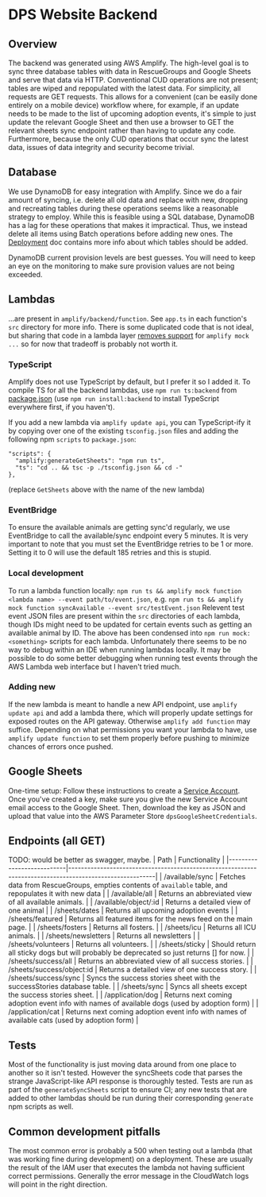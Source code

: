 # DPS Website Backend
## Overview
The backend was generated using AWS Amplify.
The high-level goal is to sync three database tables with data in RescueGroups and Google Sheets and serve that data via HTTP.
Conventional CUD operations are not present; tables are wiped and repopulated with the latest data.
For simplicity, all requests are GET requests.
This allows for a convenient (can be easily done entirely on a mobile device) workflow where, for example, if an update needs to be made to the list of upcoming adoption events, it's simple to just update the relevant Google Sheet and then use a browser to GET the relevant sheets sync endpoint rather than having to update any code.
Furthermore, because the only CUD operations that occur sync the latest data, issues of data integrity and security become trivial.

## Database
We use DynamoDB for easy integration with Amplify.
Since we do a fair amount of syncing, i.e. delete all old data and replace with new, dropping and recreating tables during these operations seems like a reasonable strategy to employ.
While this is feasible using a SQL database, DynamoDB has a lag for these operations that makes it impractical.
Thus, we instead delete all items using Batch operations before adding new ones.
The [Deployment](./Deployment#database-tables) doc contains more info about which tables should be added.

DynamoDB current provision levels are best guesses. You will need to keep an eye on the monitoring to make sure provision values are not being exceeded.

## Lambdas
...are present in `amplify/backend/function`.
See `app.ts` in each function's `src` directory for more info.
There is some duplicated code that is not ideal, but sharing that code in a lambda layer [removes support](https://github.com/aws-amplify/amplify-cli/issues/9849) for `amplify mock ...` so for now that tradeoff is probably not worth it.

### TypeScript
Amplify does not use TypeScript by default, but I prefer it so I added it.
To compile TS for all the backend lambdas, use `npm run ts:backend` from [package.json](./package.json) (use `npm run install:backend` to install TypeScript everywhere first, if you haven't).

If you add a new lambda via `amplify update api`, you can TypeScript-ify it by copying over one of the existing `tsconfig.json` files and adding the following npm `scripts` to `package.json`:
```
"scripts": {
  "amplify:generateGetSheets": "npm run ts",
  "ts": "cd .. && tsc -p ./tsconfig.json && cd -"
},
```
(replace `GetSheets` above with the name of the new lambda)

### EventBridge
To ensure the available animals are getting sync'd regularly, we use EventBridge to call the available/sync endpoint every 5 minutes. It is very important to note that you must set the EventBridge retries to be 1 or more. Setting it to 0 will use the default 185 retries and this is stupid.

### Local development
To run a lambda function locally:
`npm run ts && amplify mock function <lambda name> --event path/to/event.json`, e.g.
`npm run ts && amplify mock function syncAvailable --event src/testEvent.json`
Relevent test event JSON files are present within the `src` directories of each lambda, though IDs might need to be updated for certain events such as getting an available animal by ID.
The above has been condensed into `npm run mock:<something>` scripts for each lambda.
Unfortunately there seems to be no way to debug within an IDE when running lambdas locally.
It may be possible to do some better debugging when running test events through the AWS Lambda web interface but I haven't tried much.

### Adding new
If the new lambda is meant to handle a new API endpoint, use `amplify update api` and add a lambda there, which will properly update settings for exposed routes on the API gateway.
Otherwise `amplify add function` may suffice.
Depending on what permissions you want your lambda to have, use `amplify update function` to set them properly before pushing to minimize chances of errors once pushed.

## Google Sheets
One-time setup: Follow these instructions to create a [Service Account](https://robocorp.com/docs/development-guide/google-sheets/interacting-with-google-sheets). Once you've created a key, make sure you give the new Service Account email access to the Google Sheet. Then, download the key as JSON and upload that value into the AWS Parameter Store `dpsGoogleSheetCredentials`.

## Endpoints (all GET)
TODO: would be better as swagger, maybe.
| Path                      | Functionality                                                                                           |
|---------------------------|---------------------------------------------------------------------------------------------------------|
| /available/sync           | Fetches data from RescueGroups, empties contents of `available` table, and repopulates it with new data |
| /available/all            | Returns an abbreviated view of all available animals.                                                   |
| /available/object/:id     | Returns a detailed view of one animal                                                                   |
| /sheets/dates             | Returns all upcoming adoption events                                                                    |
| /sheets/featured          | Returns all featured items for the news feed on the main page.                                          |
| /sheets/fosters           | Returns all fosters.                                                                                    |
| /sheets/icu               | Returns all ICU animals.                                                                                |
| /sheets/newsletters       | Returns all newsletters                                                                                 |
| /sheets/volunteers        | Returns all volunteers.                                                                                 |
| /sheets/sticky            | Should return all sticky dogs but will probably be deprecated so just returns [] for now.               |
| /sheets/success/all       | Returns an abbreviated view of all success stories.                                                     |
| /sheets/success/object:id | Returns a detailed view of one success story.                                                           |
| /sheets/success/sync      | Syncs the success stories sheet with the successStories database table.                                 |
| /sheets/sync              | Syncs all sheets except the success stories sheet.                                                      |
| /application/dog          | Returns next coming adoption event info with names of available dogs (used by adoption form)            |
| /application/cat          | Returns next coming adoption event info with names of available cats (used by adoption form)            |

## Tests
Most of the functionality is just moving data around from one place to another so it isn't tested.
However the syncSheets code that parses the strange JavaScript-like API response is thoroughly tested.
Tests are run as part of the `generateSyncSheets` script to ensure CI; any new tests that are added to other lambdas should be run during their corresponding `generate` npm scripts as well.

## Common development pitfalls
The most common error is probably a 500 when testing out a lambda (that was working fine during development) on a deployment.
These are usually the result of the IAM user that executes the lambda not having sufficient correct permissions.
Generally the error message in the CloudWatch logs will point in the right direction.
